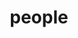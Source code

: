 ---
layout: profiles
permalink: /people/
title: people
description: people I work with
nav: true
nav_order: 6

profiles:
  # if you want to include more than one profile, just replicate the following block
  # and create one content file for each profile inside _pages/
  - align: right
    image: xiao.jpg
    content: about_xiao.md
    image_circular: false # crops the image to make it circular
    more_info: >
      <p>Dr. Xiao Feng</p>
      
  # - align: left
  #   image: prof_pic.jpg
  #   content: about_einstein.md
  #   image_circular: false # crops the image to make it circular
  #   more_info: >
  #     <p>555 your office number</p>
  #     <p>123 your address street</p>
  #     <p>Your City, State 12345</p>
---